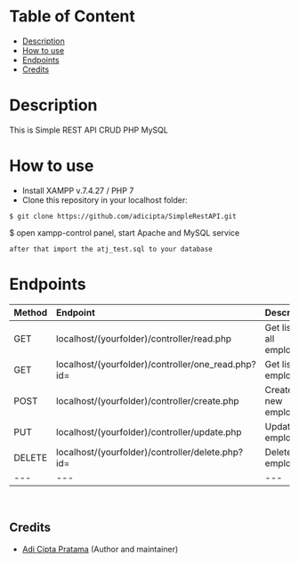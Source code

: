 # Table of Content
- [Description](#description)
- [How to use](#how-to-use)
- [Endpoints](#endpoints)
- [Credits](#credits)

# Description
This is Simple REST API CRUD PHP MySQL

# How to use
- Install XAMPP v.7.4.27 / PHP 7
- Clone this repository in your localhost folder:
```
$ git clone https://github.com/adicipta/SimpleRestAPI.git
```
$ open xampp-control panel, start Apache and MySQL service

```
after that import the atj_test.sql to your database

```

# Endpoints

| Method | Endpoint | Description
|:-----|:--------|:----------| 
| GET  | localhost/(yourfolder)/controller/read.php | Get list of all employee
| GET  | localhost/(yourfolder)/controller/one_read.php?id= | Get list a employee
| POST  | localhost/(yourfolder)/controller/create.php | Create a new employee
| PUT  | localhost/(yourfolder)/controller/update.php | Update employee
| DELETE  | localhost/(yourfolder)/controller/delete.php?id= | Delete a employee
|---|---|---|

<br>

## Credits

- [Adi Cipta Pratama](https://github.com/adicipta) (Author and maintainer)